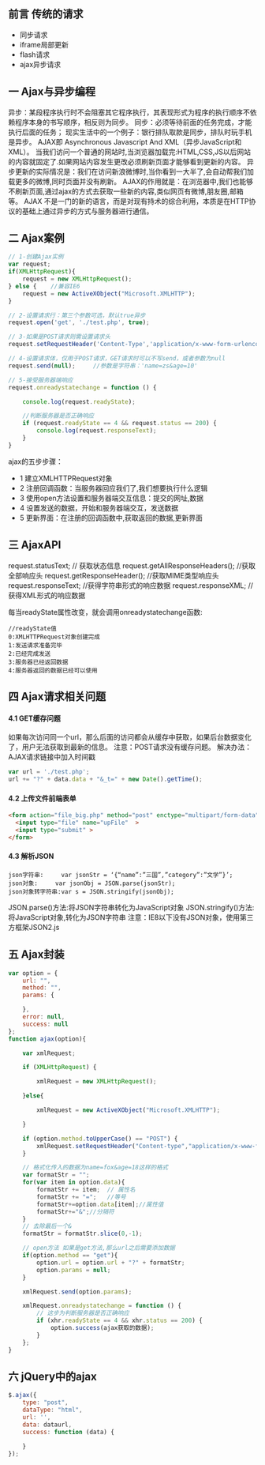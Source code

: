 ## 前言 传统的请求
- 同步请求
- iframe局部更新
- flash请求
- ajax异步请求
## 一 Ajax与异步编程
异步：某段程序执行时不会阻塞其它程序执行，其表现形式为程序的执行顺序不依赖程序本身的书写顺序，相反则为同步。
同步：必须等待前面的任务完成，才能执行后面的任务；
现实生活中的一个例子：银行排队取款是同步，排队时玩手机是异步。
AJAX即 Asynchronous Javascript And XML（异步JavaScript和XML）。
当我们访问一个普通的网站时,当浏览器加载完:HTML,CSS,JS以后网站的内容就固定了.如果网站内容发生更改必须刷新页面才能够看到更新的内容。
异步更新的实际情况是：我们在访问新浪微博时,当你看到一大半了,会自动帮我们加载更多的微博,同时页面并没有刷新。
AJAX的作用就是：在浏览器中,我们也能够不刷新页面,通过ajax的方式去获取一些新的内容,类似网页有微博,朋友圈,邮箱等。
AJAX 不是一门的新的语言，而是对现有持术的综合利用，本质是在HTTP协议的基础上通过异步的方式与服务器进行通信。
## 二 Ajax案例
```javascript
// 1-创建Ajax实例 
var request;
if(XMLHttpRequest){     
    request = new XMLHttpRequest();
} else {    //兼容IE6
    request = new ActiveXObject("Microsoft.XMLHTTP");
}  

// 2-设置请求行：第三个参数可选，默认true异步
request.open('get', './test.php', true);    

// 3-如果是POST请求则需设置请求头
request.setRequestHeader('Content-Type','application/x-www-form-urlencoded');

// 4-设置请求体，仅用于POST请求，GET请求时可以不写send，或者参数为null
request.send(null);     //参数是字符串：'name=zs&age=10'

// 5-接受服务器端响应
request.onreadystatechange = function () {  

    console.log(request.readyState);

    //判断服务器是否正确响应
    if (request.readyState == 4 && request.status == 200) {
        console.log(request.responseText);
    }
}


```
ajax的五步步骤：
- 1 建立XMLHTTPRequest对象
- 2 注册回调函数：当服务器回应我们了,我们想要执行什么逻辑
- 3 使用open方法设置和服务器端交互信息：提交的网址,数据
- 4 设置发送的数据，开始和服务器端交互，发送数据
- 5 更新界面：在注册的回调函数中,获取返回的数据,更新界面
## 三 AjaxAPI
request.statusText; // 获取状态信息
request.getAllResponseHeaders(); //获取全部响应头
request.getResponseHeader(); 		//获取MIME类型响应头
request.responseText;			//获得字符串形式的响应数据
request.responseXML;			//获得XML形式的响应数据

每当readyState属性改变，就会调用onreadystatechange函数:
```
//readyState值
0:XMLHTTPRequest对象创建完成
1:发送请求准备完毕
2:已经完成发送
3:服务器已经返回数据
4:服务器返回的数据已经可以使用
```
## 四 Ajax请求相关问题
#### 4.1 GET缓存问题
 如果每次访问同一个url，那么后面的访问都会从缓存中获取，如果后台数据变化了，用户无法获取到最新的信息。
 注意：POST请求没有缓存问题。
 解决办法：AJAX请求链接中加入时间戳
 ```javascript
 var url = './test.php';
 url += "?" + data.data + "&_t=" + new Date().getTime();
 ```
 #### 4.2 上传文件前端表单
 ```html
 <form action="file_big.php" method="post" enctype="multipart/form-data">
   <input type="file" name="upFile"  >
   <input type="submit" >
</form>
```
#### 4.3 解析JSON
```
json字符串:     var jsonStr = ‘{“name”:”三国”,”category”:”文学”}’;
json对象:	    var jsonObj = JSON.parse(jsonStr);
json对象转字符串:var s = JSON.stringify(jsonObj);
```
JSON.parse()方法:将JSON字符串转化为JavaScript对象
JSON.stringify()方法:将JavaScript对象,转化为JSON字符串
注意：IE8以下没有JSON对象，使用第三方框架JSON2.js
## 五 Ajax封装
```javascript
var option = {
    url: "",
    method: "",
    params: {

    },
    error: null,
    success: null
};
function ajax(option){

    var xmlRequest;

    if (XMLHttpRequest) {

        xmlRequest = new XMLHttpRequest();

    }else{

        xmlRequest = new ActiveXObject("Microsoft.XMLHTTP");

    }

    if (option.method.toUpperCase() == "POST") {
        xmlRequest.setRequestHeader("Content-type","application/x-www-form-urlencoded");
    }

    // 格式化传入的数据为name=fox&age=18这样的格式
    var formatStr = "";
    for(var item in option.data){
        formatStr += item;  // 属性名
        formatStr += "=";   //等号
        formatStr+=option.data[item];//属性值
        formatStr+="&";//分隔符
    }
    // 去除最后一个&
    formatStr = formatStr.slice(0,-1);

    // open方法 如果是get方法,那么url之后需要添加数据
    if(option.method == "get"){
        option.url = option.url + "?" + formatStr;
        option.params = null;
    }

    xmlRequest.send(option.params);

    xmlRequest.onreadystatechange = function () {
        // 这步为判断服务器是否正确响应
        if (xhr.readyState == 4 && xhr.status == 200) {
            option.success(ajax获取的数据); 
        } 
    };
}
```
## 六 jQuery中的ajax
```javascript
$.ajax({
    type: "post",
    dataType: "html",
    url: '',
    data: dataurl,
    success: function (data) {

    }
});
```
